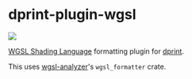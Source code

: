 # dprint-plugin-wgsl

[![](https://img.shields.io/crates/v/dprint-plugin-wgsl.svg)](https://crates.io/crates/dprint-plugin-wgsl)

[WGSL Shading Language](https://gpuweb.github.io/gpuweb/wgsl) formatting plugin for [dprint](https://github.com/dprint/dprint).

This uses [wgsl-analyzer](https://github.com/wgsl-analyzer/wgsl-analyzer)'s `wgsl_formatter` crate.
